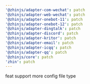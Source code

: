 ```yaml
---
'@zhinjs/adapter-com-wechat': patch
'@zhinjs/adapter-web-wechat': patch
'@zhinjs/adapter-onebot-11': patch
'@zhinjs/adapter-onebot-12': patch
'@zhinjs/adapter-dingtalk': patch
'@zhinjs/adapter-discord': patch
'@zhinjs/adapter-kritor': patch
'@zhinjs/adapter-email': patch
'@zhinjs/adapter-icqq': patch
'@zhinjs/adapter-qq': patch
'@zhinjs/core': patch
'zhin': patch
---
```


feat support more config file type
